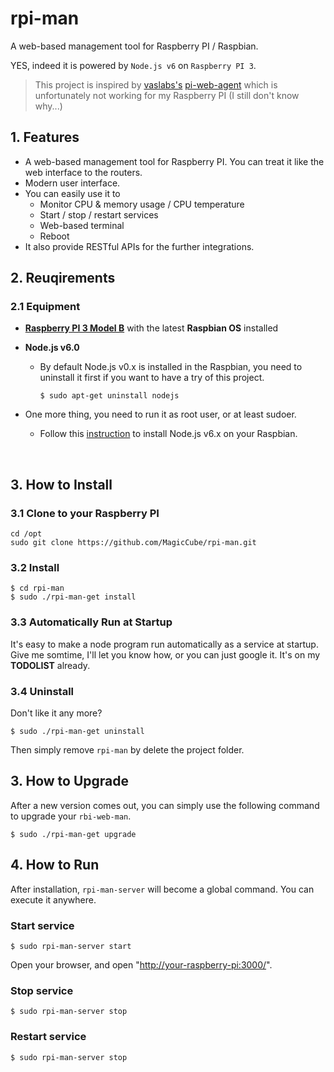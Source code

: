 # rpi-man
A web-based management tool for Raspberry PI / Raspbian.

YES, indeed it is powered by `Node.js v6` on `Raspberry PI 3`.

>  This project is inspired by [vaslabs's](https://github.com/vaslabs) [pi-web-agent](https://github.com/vaslabs/pi-web-agent/wiki/A-web-application-agent-for-the-Raspberry-Pi) which is unfortunately not working for my Raspberry PI (I still don't know why...)



## 1. Features

* A web-based management tool for Raspberry PI. You can treat it like the web interface to the routers.
* Modern user interface.
* You can easily use it to
  * Monitor CPU & memory usage / CPU temperature
  * Start / stop / restart services
  * Web-based terminal
  * Reboot
* It also provide RESTful APIs for the further integrations.



## 2. Reuqirements
### 2.1 Equipment
* [**Raspberry PI 3 Model B**](https://www.raspberrypi.org/products/raspberry-pi-3-model-b/) with the latest **Raspbian OS** installed
* **Node.js v6.0**
  + By default Node.js v0.x is installed in the Raspbian, you need to uninstall it first if you want to have a try of this project.

    ```shell
    $ sudo apt-get uninstall nodejs
    ```
* One more thing, you need to run it as root user, or at least sudoer.

  + Follow this [instruction](https://nodejs.org/en/download/package-manager/#debian-and-ubuntu-based-linux-distributions) to install Node.js v6.x on your Raspbian.

    ​


## 3. How to Install

### 3.1 Clone to your Raspberry PI

```shell
cd /opt
sudo git clone https://github.com/MagicCube/rpi-man.git
```

### 3.2 Install

```shell
$ cd rpi-man
$ sudo ./rpi-man-get install
```

### 3.3 Automatically Run at Startup

It's easy to make a node program run automatically as a service at startup. Give me somtime, I'll let you know how, or you can just google it. It's on my **TODOLIST** already.

### 3.4 Uninstall

Don't like it any more?

```
$ sudo ./rpi-man-get uninstall
```

Then simply remove  `rpi-man` by delete the project folder.

###

## 3. How to Upgrade

After a new version comes out, you can simply use the following command to upgrade your `rbi-web-man`.

```shell
$ sudo ./rpi-man-get upgrade
```

## 4. How to Run

After installation, `rpi-man-server` will become a global command. You can execute it anywhere.

### Start service

```
$ sudo rpi-man-server start
```

Open your browser, and open "[http://your-raspberry-pi:3000/](http://your-raspberry-pi:3000/)".

### Stop service

```
$ sudo rpi-man-server stop
```

### Restart service

```
$ sudo rpi-man-server stop
```

